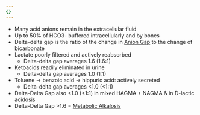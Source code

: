 ```yaml
---
{}
---
```

   
   
- Many acid anions remain in the extracellular fluid   
- Up to 50% of HCO3- buffered intracellularly and by bones   
- Delta-delta gap is the ratio of the change in [Anion Gap](../../../Critical%20Care%20Medicine/01.%20Renal%2C%20Endocrine%2C%20and%20Metabolic%20Disorders/Index/Anion%20Gap.md) to the change of bicarbonate   
- Lactate poorly filtered and actively reabsorbed   
	- Delta-delta gap averages 1.6 (1.6:1)   
- Ketoacids readily eliminated in urine   
	- Delta-delta gap averages 1.0 (1:1)   
- Toluene → benzoic acid → hippuric acid: actively secreted   
	- Delta-delta gap averages <1.0 (<1:1)   
- Delta-Delta Gap also <1.0 (<1:1) in mixed HAGMA + NAGMA & in D-lactic acidosis   
- Delta-Delta Gap >1.6 = [Metabolic Alkalosis](../../../Critical%20Care%20Medicine/01.%20Renal%2C%20Endocrine%2C%20and%20Metabolic%20Disorders/Index/Metabolic%20Alkalosis.md)